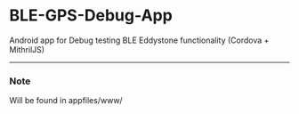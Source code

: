 # BLE-GPS-Debug-App
Android app for Debug testing BLE Eddystone functionality (Cordova + MithrilJS)

---

### Note 

Will be found in appfiles/www/